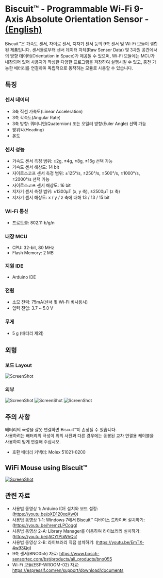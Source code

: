 # Biscuit™ - Programmable Wi-Fi 9-Axis Absolute Orientation Sensor - [(English)](Product(English)/README.md)
Biscuit™은 가속도 센서, 자이로 센서, 지자기 센서 등의 9축 센서 및 Wi-Fi 모듈이 결합된 제품입니다. 센서들로부터 센서 데이터 자체(Raw Sensor Data) 및 3차원 공간에서의 방향 데이터(Orientation in Space)가 제공될 수 있으며, Wi-Fi 모듈에는 MCU가 내장되어 있어 사용자가 작성한 다양한 프로그램을 저장하여 실행시킬 수 있고, 충전 가능한 배터리를 연결하여 독립적으로 동작하는 모듈로 사용할 수 있습니다.

## 특징
### 센서 데이터
* 3축 직선 가속도(Linear Acceleration)
* 3축 각속도(Angular Rate)
* 3축 방향: 쿼터니언(Quaternion) 또는 오일러 방향(Euler Angle) 선택 가능
* 방위각(Heading)
* 온도

### 센서 성능
* 가속도 센서 측정 범위: ±2g, ±4g, ±8g, ±16g 선택 가능
* 가속도 센서 해상도: 14 bit
* 자이로스코프 센서 측정 범위: ±125°/s, ±250°/s, ±500°/s, ±1000°/s, ±2000°/s 선택 가능
* 자이로스코프 센서 해상도: 16 bit
* 지자기 센서 측정 범위: ±1300µT (x, y 축), ±2500µT (z 축)
* 지자기 센서 해상도: x / y / z 축에 대해 13 / 13 / 15 bit

### Wi-Fi 통신
* 프로토콜: 802.11 b/g/n

### 내장 MCU
* CPU: 32-bit, 80 MHz
* Flash Memory: 2 MB

### 지원 IDE
* Arduino IDE

### 전원
* 소모 전력: 75mA(센서 및 Wi-Fi 비사용시)
* 입력 전압: 3.7 ~ 5.0 V

### 무게
* 5 g (배터리 제외)

## 외형

### 보드 Layout
![ScreenShot](Images/Layout.PNG)

### 외부
![ScreenShot](Images/Biscuit.jpg)
![ScreenShot](Images/Biscuit_Battery.jpg)
![ScreenShot](Images/Battery_connection_kr.PNG)
## 주의 사항
배터리의 극성을 잘못 연결하면 Biscuit™이 손상될 수 있습니다.</br>
사용하려는 배터리의 극성이 위의 사진과 다른 경우에는 동봉된 교차 연결용 케이블을 사용하여 맞게 연결해 주십시오.
* 호환 배터리 커넥터: Molex 51021-0200

## WiFi Mouse using Biscuit™
[![ScreenShot](Images/WiFiMouse.jpg)](https://youtu.be/9OJVtcraoXA)

## 관련 자료
* 사용법 동영상 1: Arduino IDE 설치와 보드 설정: (https://youtu.be/pXD120xqXw0)
* 사용법 동영상 1-1: Windows 7에서 Biscuit™ 디바이스 드라이버 설치하기: (https://youtu.be/hremzLPCogg)
* 사용법 동영상 2-A: Library Manager를 이용하여 라이브러리 설치하기: (https://youtu.be/jACYtPbWhQc)
* 사용법 동영상 2-B: 라이브러리 직접 설치하기: (https://youtu.be/EmTX-4w93Qg)
* 9축 센서(BNO055) 자료: https://www.bosch-sensortec.com/bst/products/all_products/bno055
* Wi-Fi 모듈(ESP-WROOM-02) 자료: https://espressif.com/en/support/download/documents


